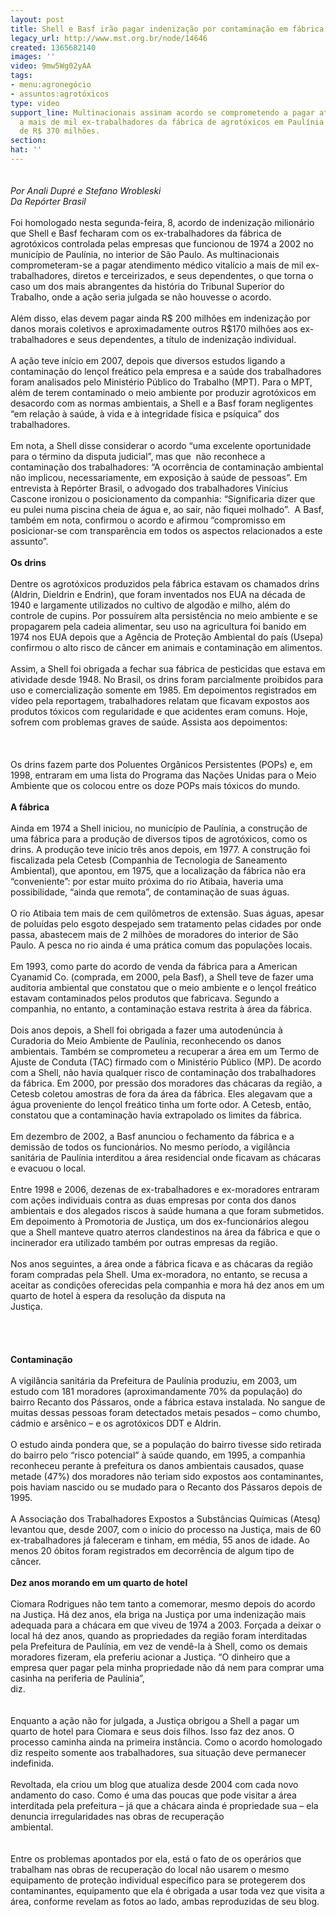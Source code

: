 ```yaml
---
layout: post
title: Shell e Basf irão pagar indenização por contaminação em fábrica de agrotóxicos
legacy_url: http://www.mst.org.br/node/14646
created: 1365682140
images: ''
video: 9mw5Wg02yAA
tags:
- menu:agronegócio
- assuntos:agrotóxicos
type: video
support_line: Multinacionais assinam acordo se comprometendo a pagar atendimento  médico
  a mais de mil ex-trabalhadores da fábrica de agrotóxicos em Paulínia e indenização
  de R$ 370 milhões.
section: 
hat: ''
---
```

<p><em><img style="margin: 10px;" src="http://www.mst.org.br/sites/default/files/shell_basf_manifesta%C3%A7%C3%A3o-em-2009_Jo%C3%A3o-Zinclar_0_0.JPG" alt=""><br>Por Anali Dupré e Stefano Wrobleski<br>Da Repórter Brasil<br></em><br>Foi homologado nesta segunda-feira, 8, acordo de indenização milionário que Shell e Basf fecharam com os ex-trabalhadores da fábrica de agrotóxicos controlada pelas empresas que funcionou de 1974 a 2002 no município de Paulínia, no interior de São Paulo. As multinacionais comprometeram-se a pagar atendimento médico vitalício a mais de mil ex-trabalhadores, diretos e terceirizados, e seus dependentes, o que torna o caso um dos mais abrangentes da história do Tribunal Superior do Trabalho, onde a ação seria julgada se não houvesse o acordo.<br><br>Além disso, elas devem pagar ainda R$ 200 milhões em indenização por danos morais coletivos e aproximadamente outros R$170 milhões aos ex-trabalhadores e seus dependentes, a título de indenização individual.<br><br>A ação teve início em 2007, depois que diversos estudos ligando a contaminação do lençol freático pela empresa e a saúde dos trabalhadores foram analisados pelo Ministério Público do Trabalho (MPT). Para o MPT, além de terem contaminado o meio ambiente por produzir agrotóxicos em desacordo com as normas ambientais, a Shell e a Basf foram negligentes “em relação à saúde, à vida e à integridade física e psíquica” dos trabalhadores.<br><br>Em nota, a Shell disse considerar o acordo “uma excelente oportunidade para o término da disputa judicial”, mas que&nbsp; não reconhece a contaminação dos trabalhadores: “A ocorrência de contaminação ambiental não implicou, necessariamente, em exposição à saúde de pessoas”. Em entrevista à Repórter Brasil, o advogado dos trabalhadores Vinícius Cascone ironizou o posicionamento da companhia: “Significaria dizer que eu pulei numa piscina cheia de água e, ao sair, não fiquei molhado”.&nbsp; A Basf, também em nota, confirmou o acordo e afirmou “compromisso em posicionar-se com transparência em todos os aspectos relacionados a este assunto”.<br><br><strong>Os drins</strong><br><br>Dentre os agrotóxicos produzidos pela fábrica estavam os chamados drins (Aldrin, Dieldrin e Endrin), que foram inventados nos EUA na década de 1940 e largamente utilizados no cultivo de algodão e milho, além do controle de cupins. Por possuírem alta persistência no meio ambiente e se propagarem pela cadeia alimentar, seu uso na agricultura foi banido em 1974 nos EUA depois que a Agência de Proteção Ambiental do país (Usepa) confirmou o alto risco de câncer em animais e contaminação em alimentos.<br><br>Assim, a Shell foi obrigada a fechar sua fábrica de pesticidas que estava em atividade desde 1948. No Brasil, os drins foram parcialmente proibidos para uso e comercialização somente em 1985. Em depoimentos registrados em vídeo pela reportagem, trabalhadores relatam que ficavam expostos aos produtos tóxicos com regularidade e que acidentes eram comuns. Hoje, sofrem com problemas graves de saúde. Assista aos depoimentos:<br><br>&nbsp;<br><em><object data="http://www.youtube.com/v/9mw5Wg02yAA&amp;feature" type="application/x-shockwave-flash" height="500" width="600"><param name="data" value="http://www.youtube.com/v/9mw5Wg02yAA&amp;feature"><param name="src" value="http://www.youtube.com/v/9mw5Wg02yAA&amp;feature"></object></em><br>Os drins fazem parte dos Poluentes Orgânicos Persistentes (POPs) e, em 1998, entraram em uma lista do Programa das Nações Unidas para o Meio Ambiente que os colocou entre os doze POPs mais tóxicos do mundo.<br><br><strong>A fábrica</strong><br><br>Ainda em 1974 a Shell iniciou, no município de Paulínia, a construção de uma fábrica para a produção de diversos tipos de agrotóxicos, como os drins. A produção teve início três anos depois, em 1977. A construção foi fiscalizada pela Cetesb (Companhia de Tecnologia de Saneamento Ambiental), que apontou, em 1975, que a localização da fábrica não era “conveniente”: por estar muito próxima do rio Atibaia, haveria uma possibilidade, “ainda que remota”, de contaminação de suas águas.<br><br>O rio Atibaia tem mais de cem quilômetros de extensão. Suas águas, apesar de poluídas pelo esgoto despejado sem tratamento pelas cidades por onde passa, abastecem mais de 2 milhões de moradores do interior de São Paulo. A pesca no rio ainda é uma prática comum das populações locais.<br><br>Em 1993, como parte do acordo de venda da fábrica para a American Cyanamid Co. (comprada, em 2000, pela Basf), a Shell teve de fazer uma auditoria ambiental que constatou que o meio ambiente e o lençol freático estavam contaminados pelos produtos que fabricava. Segundo a companhia, no entanto, a contaminação estava restrita à área da fábrica.<br><br>Dois anos depois, a Shell foi obrigada a fazer uma autodenúncia à Curadoria do Meio Ambiente de Paulínia, reconhecendo os danos ambientais. Também se comprometeu a recuperar a área em um Termo de Ajuste de Conduta (TAC) firmado com o Ministério Público (MP). De acordo com a Shell, não havia qualquer risco de contaminação dos trabalhadores da fábrica. Em 2000, por pressão dos moradores das chácaras da região, a Cetesb coletou amostras de fora da área da fábrica. Eles alegavam que a água proveniente do lençol freático tinha um forte odor. A Cetesb, então, constatou que a contaminação havia extrapolado os limites da fábrica.<br><br>Em dezembro de 2002, a Basf anunciou o fechamento da fábrica e a demissão de todos os funcionários. No mesmo período, a vigilância sanitária de Paulínia interditou a área residencial onde ficavam as chácaras e evacuou o local.<br><br>Entre 1998 e 2006, dezenas de ex-trabalhadores e ex-moradores entraram com ações individuais contra as duas empresas por conta dos danos ambientais e dos alegados riscos à saúde humana a que foram submetidos. Em depoimento à Promotoria de Justiça, um dos ex-funcionários alegou que a Shell manteve quatro aterros clandestinos na área da fábrica e que o incinerador era utilizado também por outras empresas da região.<br><br>Nos anos seguintes, a área onde a fábrica ficava e as chácaras da região foram compradas pela Shell. Uma ex-moradora, no entanto, se recusa a aceitar as condições oferecidas pela companhia e mora há dez anos em um quarto de hotel à espera da resolução da disputa na Justiça.&nbsp;&nbsp;&nbsp;&nbsp;&nbsp;&nbsp;&nbsp;&nbsp;&nbsp;&nbsp;&nbsp;&nbsp;&nbsp;&nbsp;&nbsp;&nbsp;&nbsp;&nbsp;&nbsp;&nbsp;&nbsp;&nbsp;&nbsp;&nbsp;&nbsp;&nbsp;&nbsp;&nbsp;&nbsp;&nbsp;&nbsp;&nbsp;&nbsp;&nbsp;&nbsp;&nbsp;&nbsp;&nbsp;&nbsp;&nbsp;&nbsp;&nbsp;&nbsp;&nbsp;&nbsp;&nbsp;&nbsp;&nbsp;&nbsp;&nbsp;&nbsp;&nbsp;&nbsp;&nbsp;&nbsp;&nbsp;&nbsp;&nbsp;&nbsp;&nbsp;&nbsp;&nbsp;&nbsp;&nbsp;&nbsp;&nbsp;&nbsp;&nbsp;&nbsp;&nbsp;&nbsp;&nbsp;&nbsp;&nbsp;&nbsp;&nbsp;&nbsp;&nbsp;&nbsp;&nbsp;&nbsp;&nbsp;&nbsp;&nbsp;&nbsp;&nbsp;&nbsp;&nbsp;&nbsp;&nbsp;&nbsp;&nbsp;&nbsp;&nbsp;&nbsp;&nbsp;&nbsp;&nbsp;&nbsp;&nbsp;&nbsp;&nbsp;&nbsp;&nbsp;&nbsp;&nbsp;&nbsp;&nbsp;&nbsp;&nbsp;&nbsp;&nbsp;&nbsp;&nbsp;&nbsp;&nbsp;&nbsp;&nbsp;&nbsp;&nbsp;&nbsp;&nbsp;&nbsp;&nbsp;&nbsp;&nbsp;&nbsp;&nbsp;&nbsp;&nbsp;&nbsp;&nbsp;&nbsp;&nbsp;&nbsp;&nbsp;&nbsp;&nbsp;&nbsp;&nbsp;&nbsp;&nbsp;&nbsp;&nbsp;&nbsp;&nbsp;&nbsp;&nbsp;&nbsp;&nbsp;&nbsp;&nbsp;&nbsp;&nbsp;&nbsp;&nbsp;&nbsp;&nbsp;&nbsp;&nbsp;&nbsp;&nbsp;&nbsp;&nbsp;&nbsp;&nbsp;&nbsp;&nbsp;&nbsp;&nbsp;&nbsp;&nbsp;&nbsp;&nbsp;&nbsp;&nbsp;&nbsp;&nbsp;&nbsp;&nbsp;&nbsp;&nbsp;&nbsp;&nbsp;&nbsp;&nbsp;&nbsp;&nbsp;&nbsp;&nbsp;&nbsp;&nbsp;&nbsp;&nbsp;&nbsp;&nbsp;&nbsp;&nbsp;&nbsp;&nbsp;&nbsp;&nbsp;&nbsp;&nbsp;&nbsp;&nbsp;&nbsp;&nbsp;&nbsp;&nbsp;&nbsp;&nbsp;&nbsp;&nbsp;&nbsp;&nbsp;&nbsp;&nbsp;&nbsp;&nbsp;&nbsp;&nbsp;&nbsp;&nbsp;&nbsp;&nbsp;&nbsp;&nbsp;&nbsp;&nbsp;&nbsp;&nbsp;&nbsp;&nbsp;&nbsp;&nbsp;&nbsp;&nbsp;&nbsp;&nbsp;&nbsp;&nbsp;&nbsp;&nbsp;&nbsp;&nbsp;&nbsp;&nbsp;&nbsp;&nbsp;&nbsp;&nbsp;&nbsp;&nbsp;&nbsp;&nbsp;&nbsp;&nbsp;&nbsp;&nbsp;&nbsp;&nbsp;&nbsp;&nbsp;&nbsp;&nbsp;&nbsp;&nbsp;&nbsp;&nbsp;&nbsp;&nbsp;&nbsp;&nbsp;&nbsp;&nbsp;&nbsp;&nbsp;&nbsp;&nbsp;&nbsp;&nbsp;&nbsp;&nbsp;&nbsp;&nbsp;&nbsp;&nbsp;&nbsp;&nbsp;&nbsp;&nbsp;&nbsp;&nbsp;&nbsp;&nbsp;&nbsp;&nbsp;&nbsp;&nbsp;&nbsp;&nbsp;&nbsp;&nbsp;&nbsp;&nbsp;&nbsp;&nbsp;&nbsp;&nbsp;&nbsp;&nbsp;&nbsp;&nbsp;&nbsp;&nbsp;&nbsp;&nbsp;&nbsp;&nbsp;&nbsp;&nbsp;&nbsp;&nbsp;&nbsp;&nbsp;&nbsp;&nbsp;&nbsp;&nbsp;&nbsp;&nbsp;&nbsp;&nbsp;&nbsp;&nbsp;&nbsp;&nbsp;&nbsp;&nbsp;&nbsp;&nbsp;&nbsp;&nbsp;&nbsp;&nbsp;&nbsp;&nbsp;&nbsp;&nbsp;&nbsp;&nbsp;&nbsp;&nbsp;&nbsp;&nbsp;&nbsp;&nbsp;&nbsp;&nbsp;&nbsp;&nbsp;&nbsp;&nbsp;&nbsp;&nbsp;&nbsp;&nbsp;&nbsp;&nbsp;&nbsp;&nbsp;&nbsp;&nbsp;&nbsp;&nbsp;&nbsp;&nbsp;&nbsp;&nbsp;&nbsp;&nbsp;&nbsp;&nbsp;&nbsp;&nbsp;&nbsp;&nbsp;&nbsp;&nbsp;&nbsp;&nbsp;&nbsp;&nbsp;&nbsp;&nbsp;&nbsp;&nbsp;&nbsp;&nbsp;&nbsp;&nbsp;&nbsp;&nbsp;&nbsp;&nbsp;&nbsp;&nbsp;&nbsp;&nbsp;&nbsp;&nbsp;&nbsp;&nbsp;&nbsp;&nbsp;&nbsp;&nbsp;&nbsp;&nbsp;&nbsp;&nbsp;&nbsp;&nbsp;&nbsp;&nbsp;&nbsp; <br>&nbsp;&nbsp;&nbsp;&nbsp;&nbsp;&nbsp; <br><strong>Contaminação<br></strong><br>A vigilância sanitária da Prefeitura de Paulínia produziu, em 2003, um estudo com 181 moradores (aproximandamente 70% da população) do bairro Recanto dos Pássaros, onde a fábrica estava instalada. No sangue de muitas dessas pessoas foram detectados metais pesados – como chumbo, cádmio e arsênico – e os agrotóxicos DDT e Aldrin.<br><br>O estudo ainda pondera que, se a população do bairro tivesse sido retirada do bairro pelo “risco potencial” à saúde quando, em 1995, a companhia reconheceu perante à prefeitura os danos ambientais causados, quase metade (47%) dos moradores não teriam sido expostos aos contaminantes, pois haviam nascido ou se mudado para o Recanto dos Pássaros depois de 1995.<br><br>A Associação dos Trabalhadores Expostos a Substâncias Químicas (Atesq) levantou que, desde 2007, com o início do processo na Justiça, mais de 60 ex-trabalhadores já faleceram e tinham, em média, 55 anos de idade. Ao menos 20 óbitos foram registrados em decorrência de algum tipo de câncer.<br><br><strong>Dez anos morando em um quarto de hotel</strong><br><br>Ciomara Rodrigues não tem tanto a comemorar, mesmo depois do acordo na Justiça. Há dez anos, ela briga na Justiça por uma indenização mais adequada para a chácara em que viveu de 1974 a 2003. Forçada a deixar o local há dez anos, quando as propriedades da região foram interditadas pela Prefeitura de Paulínia, em vez de vendê-la à Shell, como os demais moradores fizeram, ela preferiu acionar a Justiça. “O dinheiro que a empresa quer pagar pela minha propriedade não dá nem para comprar uma casinha na periferia de Paulínia”, diz.&nbsp;&nbsp;&nbsp;&nbsp;&nbsp;&nbsp;&nbsp;&nbsp;&nbsp;&nbsp;&nbsp;&nbsp;&nbsp;&nbsp;&nbsp;&nbsp;&nbsp;&nbsp;&nbsp;&nbsp;&nbsp;&nbsp;&nbsp;&nbsp;&nbsp;&nbsp;&nbsp;&nbsp;&nbsp;&nbsp;&nbsp;&nbsp;&nbsp;&nbsp;&nbsp;&nbsp;&nbsp;&nbsp;&nbsp;&nbsp;&nbsp;&nbsp;&nbsp;&nbsp;&nbsp;&nbsp;&nbsp;&nbsp;&nbsp;&nbsp;&nbsp;&nbsp;&nbsp;&nbsp;&nbsp;&nbsp;&nbsp;&nbsp;&nbsp;&nbsp;&nbsp;&nbsp;&nbsp;&nbsp;&nbsp;&nbsp;&nbsp;&nbsp;&nbsp;&nbsp;&nbsp;&nbsp;&nbsp;&nbsp;&nbsp;&nbsp;&nbsp;&nbsp;&nbsp;&nbsp;&nbsp;&nbsp;&nbsp;&nbsp;&nbsp;&nbsp;&nbsp;&nbsp;&nbsp;&nbsp;&nbsp;&nbsp;&nbsp;&nbsp;&nbsp;&nbsp;&nbsp;&nbsp;&nbsp;&nbsp;&nbsp;&nbsp;&nbsp;&nbsp;&nbsp;&nbsp;&nbsp;&nbsp;&nbsp;&nbsp;&nbsp;&nbsp;&nbsp;&nbsp;&nbsp;&nbsp;&nbsp;&nbsp;&nbsp;&nbsp;&nbsp;&nbsp;&nbsp;&nbsp;&nbsp;&nbsp;&nbsp;&nbsp;&nbsp;&nbsp;&nbsp;&nbsp;&nbsp;&nbsp;&nbsp;&nbsp;&nbsp;&nbsp;&nbsp;&nbsp;&nbsp;&nbsp;&nbsp;&nbsp;&nbsp;&nbsp;&nbsp;&nbsp;&nbsp;&nbsp;&nbsp;&nbsp;&nbsp;&nbsp;&nbsp;&nbsp;&nbsp;&nbsp;&nbsp;&nbsp;&nbsp;&nbsp;&nbsp;&nbsp;&nbsp;&nbsp;&nbsp;&nbsp;&nbsp;&nbsp;&nbsp;&nbsp;&nbsp;&nbsp;&nbsp;&nbsp;&nbsp;&nbsp;&nbsp;&nbsp;&nbsp;&nbsp;&nbsp;&nbsp;&nbsp;&nbsp;&nbsp;&nbsp;&nbsp;&nbsp;&nbsp;&nbsp;&nbsp;&nbsp;&nbsp;&nbsp;&nbsp;&nbsp;&nbsp;&nbsp;&nbsp;&nbsp;&nbsp;&nbsp;&nbsp;&nbsp;&nbsp;&nbsp;&nbsp;&nbsp;&nbsp;&nbsp;&nbsp; <br><br>Enquanto a ação não for julgada, a Justiça obrigou a Shell a pagar um quarto de hotel para Ciomara e seus dois filhos. Isso faz dez anos. O processo caminha ainda na primeira instância. Como o acordo homologado diz respeito somente aos trabalhadores, sua situação deve permanecer indefinida.<br><br>Revoltada, ela criou um blog que atualiza desde 2004 com cada novo andamento do caso. Como é uma das poucas que pode visitar a área interditada pela prefeitura – já que a chácara ainda é propriedade sua – ela denuncia irregularidades nas obras de recuperação ambiental.&nbsp;&nbsp;&nbsp;&nbsp;&nbsp;&nbsp;&nbsp;&nbsp;&nbsp;&nbsp;&nbsp;&nbsp;&nbsp;&nbsp;&nbsp;&nbsp;&nbsp;&nbsp;&nbsp;&nbsp;&nbsp;&nbsp;&nbsp;&nbsp;&nbsp;&nbsp;&nbsp;&nbsp;&nbsp;&nbsp;&nbsp;&nbsp;&nbsp;&nbsp;&nbsp;&nbsp;&nbsp;&nbsp;&nbsp;&nbsp;&nbsp;&nbsp;&nbsp;&nbsp;&nbsp;&nbsp;&nbsp;&nbsp;&nbsp;&nbsp;&nbsp;&nbsp;&nbsp;&nbsp;&nbsp;&nbsp;&nbsp;&nbsp;&nbsp;&nbsp;&nbsp;&nbsp;&nbsp;&nbsp;&nbsp;&nbsp;&nbsp;&nbsp;&nbsp;&nbsp;&nbsp;&nbsp;&nbsp;&nbsp;&nbsp;&nbsp;&nbsp;&nbsp;&nbsp;&nbsp;&nbsp;&nbsp;&nbsp;&nbsp;&nbsp;&nbsp;&nbsp;&nbsp;&nbsp;&nbsp;&nbsp;&nbsp;&nbsp;&nbsp;&nbsp;&nbsp;&nbsp;&nbsp;&nbsp;&nbsp;&nbsp;&nbsp;&nbsp;&nbsp;&nbsp;&nbsp;&nbsp;&nbsp;&nbsp;&nbsp;&nbsp;&nbsp;&nbsp;&nbsp;&nbsp;&nbsp;&nbsp;&nbsp;&nbsp;&nbsp;&nbsp;&nbsp;&nbsp;&nbsp;&nbsp;&nbsp;&nbsp;&nbsp;&nbsp;&nbsp;&nbsp;&nbsp;&nbsp;&nbsp;&nbsp;&nbsp;&nbsp;&nbsp;&nbsp;&nbsp;&nbsp;&nbsp;&nbsp;&nbsp;&nbsp;&nbsp;&nbsp;&nbsp;&nbsp;&nbsp;&nbsp;&nbsp;&nbsp;&nbsp;&nbsp;&nbsp;&nbsp;&nbsp;&nbsp;&nbsp;&nbsp;&nbsp;&nbsp;&nbsp;&nbsp;&nbsp;&nbsp;&nbsp;&nbsp;&nbsp;&nbsp;&nbsp;&nbsp;&nbsp;&nbsp;&nbsp;&nbsp;&nbsp;&nbsp;&nbsp;&nbsp;&nbsp;&nbsp;&nbsp;&nbsp;&nbsp;&nbsp;&nbsp;&nbsp;&nbsp;&nbsp;&nbsp;&nbsp;&nbsp;&nbsp;&nbsp;&nbsp;&nbsp;&nbsp;&nbsp;&nbsp;&nbsp;&nbsp;&nbsp;&nbsp;&nbsp;&nbsp;&nbsp;&nbsp;&nbsp;&nbsp;&nbsp;&nbsp;&nbsp; <br><br>Entre os problemas apontados por ela, está o fato de os operários que trabalham nas obras de recuperação do local não usarem o mesmo equipamento de proteção individual específico para se protegerem dos contaminantes, equipamento que ela é obrigada a usar toda vez que visita a área, conforme revelam as fotos ao lado, ambas reproduzidas de seu blog.</p>
